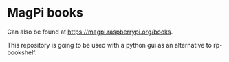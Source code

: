 # MagPi books
Can also be found at https://magpi.raspberrypi.org/books. 

This repository is going to be used with a python gui as an alternative to rp-bookshelf.
